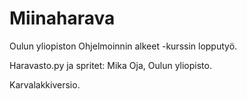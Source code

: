 # Miinaharava

Oulun yliopiston Ohjelmoinnin alkeet -kurssin lopputyö.

Haravasto.py ja spritet: Mika Oja, Oulun yliopisto.

Karvalakkiversio.
